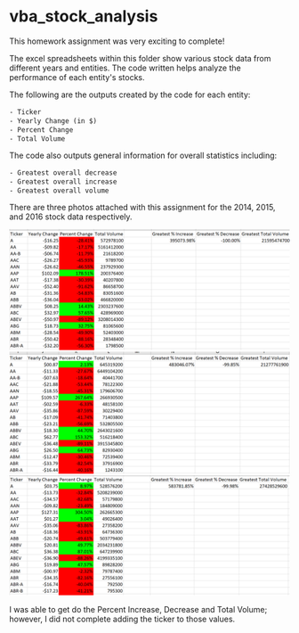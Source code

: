 # vba_stock_analysis

This homework assignment was very exciting to complete! 

The excel spreadsheets within this folder show various stock data from different years and entities. The code written helps analyze the performance of each entity's stocks. 

The following are the outputs created by the code for each entity:  

    - Ticker 
    - Yearly Change (in $)
    - Percent Change 
    - Total Volume 

The code also outputs general information for overall statistics including: 

    - Greatest overall decrease 
    - Greatest overall increase 
    - Greatest overall volume 

There are three photos attached with this assignment for the 2014, 2015, and 2016 stock data respectively. 

![](screenshots/2014.png)
![](screenshots/2015.png)
![](screenshots/2016.png)

I was able to get do the Percent Increase, Decrease and Total Volume; however, I did not complete adding the ticker to those values. 
